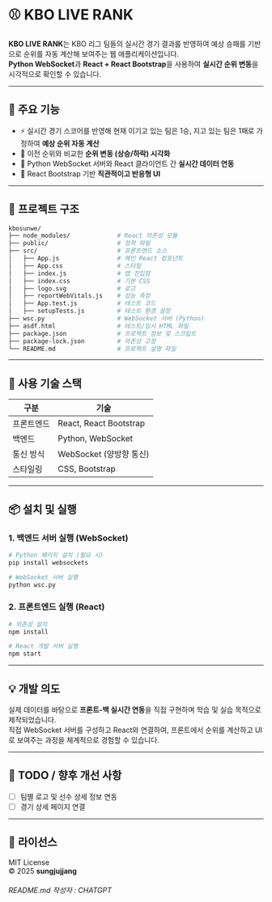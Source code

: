 # ⚾ KBO LIVE RANK

**KBO LIVE RANK**는 KBO 리그 팀들의 실시간 경기 결과를 반영하여 예상 승패를 기반으로 순위를 자동 계산해 보여주는 웹 애플리케이션입니다.  
**Python WebSocket**과 **React + React Bootstrap**을 사용하여 **실시간 순위 변동**을 시각적으로 확인할 수 있습니다.

---

## 🚀 주요 기능

- ⚡ 실시간 경기 스코어를 반영해 현재 이기고 있는 팀은 1승, 지고 있는 팀은 1패로 가정하여 **예상 순위 자동 계산**
- 🔁 이전 순위와 비교한 **순위 변동 (상승/하락) 시각화**
- 🔗 Python WebSocket 서버와 React 클라이언트 간 **실시간 데이터 연동**
- 📱 React Bootstrap 기반 **직관적이고 반응형 UI**

---

## 📁 프로젝트 구조

```bash
kbosunwe/
├── node_modules/             # React 의존성 모듈
├── public/                   # 정적 파일
├── src/                      # 프론트엔드 소스
│   ├── App.js                # 메인 React 컴포넌트
│   ├── App.css               # 스타일
│   ├── index.js              # 앱 진입점
│   ├── index.css             # 기본 CSS
│   ├── logo.svg              # 로고
│   ├── reportWebVitals.js    # 성능 측정
│   ├── App.test.js           # 테스트 코드
│   ├── setupTests.js         # 테스트 환경 설정
├── wsc.py                    # WebSocket 서버 (Python)
├── asdf.html                 # 테스트/임시 HTML 파일
├── package.json              # 프로젝트 정보 및 스크립트
├── package-lock.json         # 의존성 고정
└── README.md                 # 프로젝트 설명 파일
```

---

## 🧰 사용 기술 스택

| 구분        | 기술                         |
|-------------|------------------------------|
| 프론트엔드  | React, React Bootstrap       |
| 백엔드      | Python, WebSocket            |
| 통신 방식   | WebSocket (양방향 통신)      |
| 스타일링    | CSS, Bootstrap               |

---

## 📦 설치 및 실행

### 1. 백엔드 서버 실행 (WebSocket)

```bash
# Python 패키지 설치 (필요 시)
pip install websockets

# WebSocket 서버 실행
python wsc.py
```

### 2. 프론트엔드 실행 (React)

```bash
# 의존성 설치
npm install

# React 개발 서버 실행
npm start
```

---

## 💡 개발 의도

실제 데이터를 바탕으로 **프론트-백 실시간 연동**을 직접 구현하며 학습 및 실습 목적으로 제작되었습니다.  
직접 WebSocket 서버를 구성하고 React와 연결하여, 프론트에서 순위를 계산하고 UI로 보여주는 과정을 체계적으로 경험할 수 있습니다.

---

## 🔧 TODO / 향후 개선 사항

- [ ] 팀별 로고 및 선수 상세 정보 연동
- [ ] 경기 상세 페이지 연결

---

## 📄 라이선스

MIT License  
© 2025 **sungjujjang**

###### README.md 작성자 : CHATGPT